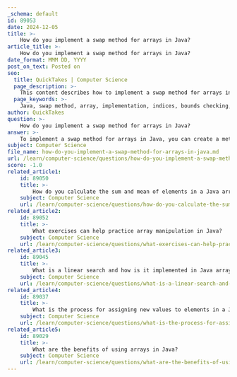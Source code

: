 ```yaml
---
_schema: default
id: 89053
date: 2024-12-05
title: >-
    How do you implement a swap method for arrays in Java?
article_title: >-
    How do you implement a swap method for arrays in Java?
date_format: MMM DD, YYYY
post_on_text: Posted on
seo:
  title: QuickTakes | Computer Science
  page_description: >-
    This content describes how to implement a swap method for arrays in Java, including code examples and explanations of swapping logic and bounds checking.
  page_keywords: >-
    Java, swap method, array, implementation, indices, bounds checking, IndexOutOfBoundsException, temporary variable, example, ArrayList, Collections, algorithms, sorting, elements
author: QuickTakes
question: >-
    How do you implement a swap method for arrays in Java?
answer: >-
    To implement a swap method for arrays in Java, you can create a method that takes an array and two indices as parameters. This method will swap the elements at the specified indices. Below is a simple implementation of such a method:\n\n```java\npublic class ArraySwapExample {\n    public static void swap(int[] array, int index1, int index2) {\n        // Check if indices are within the bounds of the array\n        if (index1 < 0 || index1 >= array.length || index2 < 0 || index2 >= array.length) {\n            throw new IndexOutOfBoundsException("Index is out of bounds");\n        }\n        \n        // Swap the elements\n        int temp = array[index1];\n        array[index1] = array[index2];\n        array[index2] = temp;\n    }\n\n    public static void main(String[] args) {\n        int[] arr = {1, 2, 3, 4, 5};\n        System.out.println("Array before swap: " + java.util.Arrays.toString(arr));\n        \n        // Swap elements at index 1 and 3\n        swap(arr, 1, 3);\n        \n        System.out.println("Array after swap: " + java.util.Arrays.toString(arr));\n    }\n}\n```\n\n### Explanation:\n1. **Method Definition**: The `swap` method takes an integer array and two indices as parameters.\n2. **Bounds Checking**: It checks if the provided indices are within the valid range of the array. If not, it throws an `IndexOutOfBoundsException`.\n3. **Swapping Logic**: It uses a temporary variable to hold one of the values while swapping the two elements.\n4. **Main Method**: In the `main` method, an example array is created, and the `swap` method is called to swap two elements. The array is printed before and after the swap to demonstrate the effect.\n\n### Alternative Methods:\n- **Using Bitwise Operators**: You can also swap two integers without a temporary variable using bitwise XOR, but this is less common and can be less readable.\n- **Using Collections**: If you are working with an `ArrayList`, you can use `Collections.swap()` to swap elements easily.\n\nThis method is essential for various algorithms, especially sorting algorithms, where swapping elements is a common operation.
subject: Computer Science
file_name: how-do-you-implement-a-swap-method-for-arrays-in-java.md
url: /learn/computer-science/questions/how-do-you-implement-a-swap-method-for-arrays-in-java
score: -1.0
related_article1:
    id: 89050
    title: >-
        How do you calculate the sum and mean of elements in a Java array?
    subject: Computer Science
    url: /learn/computer-science/questions/how-do-you-calculate-the-sum-and-mean-of-elements-in-a-java-array
related_article2:
    id: 89052
    title: >-
        What exercises can help practice array manipulation in Java?
    subject: Computer Science
    url: /learn/computer-science/questions/what-exercises-can-help-practice-array-manipulation-in-java
related_article3:
    id: 89045
    title: >-
        What is a linear search and how is it implemented in Java arrays?
    subject: Computer Science
    url: /learn/computer-science/questions/what-is-a-linear-search-and-how-is-it-implemented-in-java-arrays
related_article4:
    id: 89037
    title: >-
        What is the process for assigning new values to elements in a Java array?
    subject: Computer Science
    url: /learn/computer-science/questions/what-is-the-process-for-assigning-new-values-to-elements-in-a-java-array
related_article5:
    id: 89029
    title: >-
        What are the benefits of using arrays in Java?
    subject: Computer Science
    url: /learn/computer-science/questions/what-are-the-benefits-of-using-arrays-in-java
---
```


&nbsp;